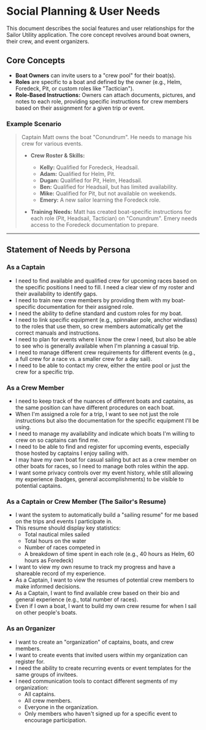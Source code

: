 # Social Planning & User Needs

This document describes the social features and user relationships for the Sailor Utility application. The core concept revolves around boat owners, their crew, and event organizers.

## Core Concepts

-   **Boat Owners** can invite users to a "crew pool" for their boat(s).
-   **Roles** are specific to a boat and defined by the owner (e.g., Helm, Foredeck, Pit, or custom roles like "Tactician").
-   **Role-Based Instructions:** Owners can attach documents, pictures, and notes to each role, providing specific instructions for crew members based on their assignment for a given trip or event.

### Example Scenario

> Captain Matt owns the boat "Conundrum". He needs to manage his crew for various events.
>
> -   **Crew Roster & Skills:**
>     -   **Kelly:** Qualified for Foredeck, Headsail.
>     -   **Adam:** Qualified for Helm, Pit.
>     -   **Dugan:** Qualified for Pit, Helm, Headsail.
>     -   **Ben:** Qualified for Headsail, but has limited availability.
>     -   **Mike:** Qualified for Pit, but not available on weekends.
>     -   **Emery:** A new sailor learning the Foredeck role.
>
> -   **Training Needs:** Matt has created boat-specific instructions for each role (Pit, Headsail, Tactician) on "Conundrum". Emery needs access to the Foredeck documentation to prepare.

---

## Statement of Needs by Persona

### As a Captain

-   I need to find available and qualified crew for upcoming races based on the specific positions I need to fill. I need a clear view of my roster and their availability to identify gaps.
-   I need to train new crew members by providing them with my boat-specific documentation for their assigned role.
-   I need the ability to define standard and custom roles for my boat.
-   I need to link specific equipment (e.g., spinnaker pole, anchor windlass) to the roles that use them, so crew members automatically get the correct manuals and instructions.
-   I need to plan for events where I know the crew I need, but also be able to see who is generally available when I'm planning a casual trip.
-   I need to manage different crew requirements for different events (e.g., a full crew for a race vs. a smaller crew for a day sail).
-   I need to be able to contact my crew, either the entire pool or just the crew for a specific trip.

### As a Crew Member

-   I need to keep track of the nuances of different boats and captains, as the same position can have different procedures on each boat.
- When I'm assigned a role for a trip, I want to see not just the role instructions but also the documentation for the specific equipment I'll be using.
-   I need to manage my availability and indicate which boats I'm willing to crew on so captains can find me.
-   I need to be able to find and register for upcoming events, especially those hosted by captains I enjoy sailing with.
-   I may have my own boat for casual sailing but act as a crew member on other boats for races, so I need to manage both roles within the app.
-   I want some privacy controls over my event history, while still allowing my experience (badges, general accomplishments) to be visible to potential captains.

### As a Captain or Crew Member (The Sailor's Resume)

-   I want the system to automatically build a "sailing resume" for me based on the trips and events I participate in.
-   This resume should display key statistics:
    -   Total nautical miles sailed
    -   Total hours on the water
    -   Number of races competed in
    -   A breakdown of time spent in each role (e.g., 40 hours as Helm, 60 hours as Foredeck)
-   I want to view my own resume to track my progress and have a shareable record of my experience.
-   As a Captain, I want to view the resumes of potential crew members to make informed decisions.
-   As a Captain, I want to find available crew based on their bio and general experience (e.g., total number of races).
-   Even if I own a boat, I want to build my own crew resume for when I sail on other people's boats.

### As an Organizer

-   I want to create an "organization" of captains, boats, and crew members.
-   I want to create events that invited users within my organization can register for.
-   I need the ability to create recurring events or event templates for the same groups of invitees.
-   I need communication tools to contact different segments of my organization:
    -   All captains.
    -   All crew members.
    -   Everyone in the organization.
    -   Only members who haven't signed up for a specific event to encourage participation.